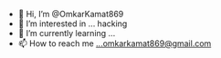 - 👋 Hi, I’m @OmkarKamat869
- 👀 I’m interested in ... hacking
- 🌱 I’m currently learning ...
- 📫 How to reach me ...omkarkamat869@gmail.com

<!---
king674/king674 is a ✨ special ✨ repository because its `README.md` (this file) appears on your GitHub profile.
You can click the Preview link to take a look at your changes.
--->

